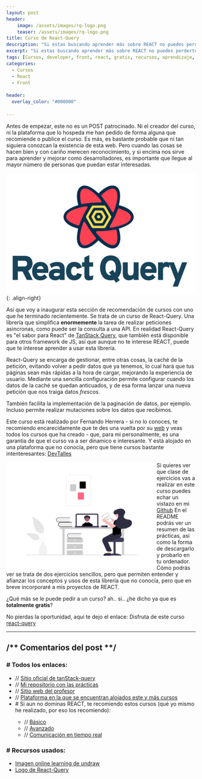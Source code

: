 ```yaml
---
layout: post
header:
    image: /assets/images/rq-logo.png
    teaser: /assets/images/rq-logo.png
title: Curso de React-Query
description: "Si estas buscando aprender más sobre REACT no puedes perderte este curso GRATUITO de devtalles."
excerpt: "Si estas buscando aprender más sobre REACT no puedes perderte este curso GRATUITO de devtalles."
tags: [Cursos, developer, front, react, gratis, recursos, aprendizaje, e-learning]
categories: 
  - Cursos
  - React
  - Front

header:
  overlay_color: "#000000"

---    
```



Antes de empezar, este no es un POST patrocinado. Ni el creador del curso, ni la plataforma que lo hospeda me han pedido de forma alguna que recomiende o publice el curso. Es más, es bastante probable que ni tan siguiera conozcan la existencia de esta web. Pero cuando las cosas se hacen bien y con cariño merecen reconocimiento, y si encima nos sirve para aprender y mejorar como desarrolladores, es importante que llegue al mayor número de personas que puedan estar interesadas.

![RQ Logo](/assets/images/rq-logo.png){: .align-right}

Así que voy a inaugurar esta sección de recomendación de cursos con uno que he terminado recientemente. Se trata de un curso de React-Query. Una librería que simplifica __enormemente__ la tarea de realizar peticiones asincronas, como puede ser la consulta a una API. En realidad React-Query es "el sabor para React" de [TanStack Query](https://tanstack.com/query/v3/), que también está disponible para otros framework de JS, así que aunque no te interese REACT, puede que te interese aprender a usar esta librería.

React-Query se encarga de gestionar, entre otras cosas, la caché de la petición, evitando volver a pedir datos que ya tenemos, lo cual hará que tus páginas sean más rápidas a la hora de cargar, mejorando la experiencia de usuario. Mediante una sencilla configuración permite configurar cuando los datos de la caché se quedan anticuados, y de esa forma lanzar una nueva petición que nos traiga datos *frescos*.

También facilita la implementación de la paginación de datos, por ejemplo. Incluso permite realizar mutaciones sobre los datos que recibimos.

Este curso está realizado por Fernando Herrera - si no lo conoces, te recomiendo encarecidamente que te des una vuelta por su [web](https://fernando-herrera.com/) y veas todos los cursos que ha creado - que, para mi personalmente, es una garantia de que el curso va a ser dinamico e interesante. Y está alojado en una plataforma que no conocía, pero que tiene cursos bastante intenteresantes: [DevTalles](https://cursos.devtalles.com/)

<img src="/assets/images/learn.png" align="left" width='400px'/>

Si quieres ver que clase de ejercicios vas a realizar en este curso puedes echar un vistazo en mi [Github](https://github.com/crakernano/curso-react-query) En el README podrás ver un resumen de las prácticas, así como la forma de descargarlo y probarlo en tu ordenador. Cómo podrás ver se trata de dos ejercicios sencillos, pero que permiten entender y afianzar los conceptos y usos de esta librería que no conocía, pero que en breve incorporaré a mis proyectos de REACT.

¿Qué más se le puede pedir a un curso? ah.. si.. ¿he dicho ya que es __totalmente gratis__?

No pierdas la oportunidad, aquí te dejo el enlace: Disfruta de este curso [react-query](https://cursos.devtalles.com/courses/take/react-query)

---

<div class="aditional-info">

<h2>/** Comentarios del post **/</h2>

<h3> # Todos los enlaces:</h3>
<ul>
  <li> // <a href="https://tanstack.com/query/v3/">Sitio oficial de tanStack-query</a></li>
  <li> // <a href="https://github.com/crakernano/curso-react-query">Mi repositorio con las prácticas</a></li>
  <li> // <a href="https://fernando-herrera.com/">Sitio web del profesor</a></li>
  <li> // <a href="https://cursos.devtalles.com/">Plataforma en la que se encuentran alojados este y más cursos</a></li>

  <li> # Si aun no dominas REACT, te recomiendo estos cursos (qué yo mismo he realizado, por eso los recomiendo):</li>

  <ul>
      <li> // <a href="https://www.udemy.com/course/react-cero-experto/">Básico</a></li>
      <li> // <a href="https://www.udemy.com/course/react-pro/">Avanzado</a></li>
      <li> // <a href="https://www.udemy.com/course/react-socket-io-fernando/">Comunicación en tiempo real</a></li>
  </ul>
</ul>

<h3> # Recursos usados:</h3> 
  <ul>
    <li> <a href="https://undraw.co/"> Imagen online learning de undraw</a></li>
    <li> <a href=""> Logo de React-Query</a></li>
  </ul>
</div>
